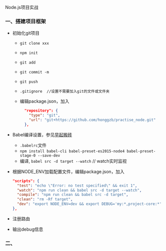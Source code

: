 Node.js项目实战

### 一、搭建项目框架

- 初始化git项目
  - `git clone xxx`
  - `npm init`
  - `git add` 
  - `git commit -m`
  - `git push`
  - `.gitignore  //设置不需要加入git的文件或文件夹`
  - 编辑package.json，加入

    ```json
      "repository": {
        "type": "git",
        "url": "git+https://github.com/honggzb/practise_node.git"
      },
    ```

- Babel编译设置，参见[早起搬砖](morning.work)
  - `.babelrc`文件
  - `npm install babel-cli babel-preset-es2015-node4 babel-preset-stage-0 --save-dev`
  - 编译, `babel src -d target --watch`  // watch实时监视
- 根据NODE_ENV加载配置文件，编辑package.json，加入
  ```json
  "scripts": {
    "test": "echo \"Error: no test specified\" && exit 1",
    "watch": "npm run clean && babel src -d target --watch",
    "compile": "npm run clean && babel src -d target",
    "clean": "rm -Rf target",
    "dev": "export NODE_ENV=dev && export DEBUG='my:*,project-core:*' && node target/server.js"
  },
  ```

- 注册路由
- 输出debug信息

### 二、
